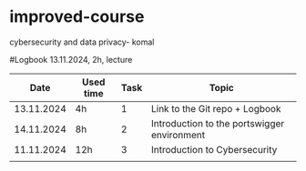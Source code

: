 # improved-course
cybersecurity and data privacy- komal

#Logbook
13.11.2024, 2h, lecture

| Date  | Used time | Task | Topic |
| ------------- | ------------- | ------------- | ------------- |
| 13.11.2024  | 4h | 1 |Link to the Git repo + Logbook
| 14.11.2024 | 8h  |2  | Introduction to the portswigger environment  |
| 11.11.2024  | 12h | 3 | Introduction to Cybersecurity |
|  |  |  |

